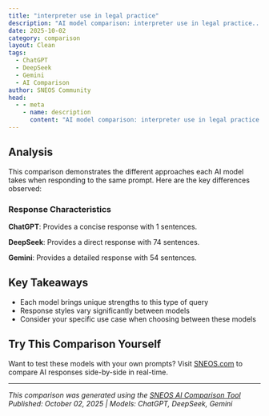 ```yaml
---
title: "interpreter use in legal practice"
description: "AI model comparison: interpreter use in legal practice..."
date: 2025-10-02
category: comparison
layout: Clean
tags:
  - ChatGPT
  - DeepSeek
  - Gemini
  - AI Comparison
author: SNEOS Community
head:
  - - meta
    - name: description
      content: "AI model comparison: interpreter use in legal practice..."
---
```


<ChatComparison
  title="interpreter use in legal practice"
  prompt="interpreter use in legal practice"
  :responses='{"ChatGPT": "Interpreters play a crucial role in legal practice, particularly in courts and legal settings where parties speak different languages or where individuals have hearing impairments. Here are several key uses and considerations regarding interpreters in legal practice:\n\n1. **Courtroom Interpretation**:\n - **Language Access**: Interpreters ensure that non-English speakers can understand court proceedings, communicate with their legal representatives, and participate fully in their cases.\n - **Types of Cases**: They are used in criminal cases, civil lawsuits, family court, immigration hearings, and more.\n\n2. **Legal Document Translation**:\n - In some cases, interpreters may also assist in translating legal documents for clients who do not speak the language of the legal system. This ensures that individuals understand contracts, agreements, and other legal documents.\n\n3. **Depositions and Interviews**:\n - Interpreters often facilitate communication during depositions and interviews when attorneys are gathering evidence or conducting witness examinations involving non-English speakers.\n \n4. **Ethics and Standards**:\n - Professional interpreters must adhere to ethical standards such as confidentiality, impartiality, and accuracy. They must convey the original meaning of statements without adding or omitting information.\n\n5. **Cultural Competence**:\n - Effective interpreting in legal contexts goes beyond language; it involves understanding cultural nuances that may influence communication and legal outcomes.\n\n6. **Hearing Impairment**:\n - Sign language interpreters are employed in legal situations to assist individuals who are deaf or hard of hearing, ensuring they receive fair access to legal services.\n\n7. **Training and Certification**:\n - Many jurisdictions require interpreters to have specific training and certification, especially for court work, to ensure a high level of proficiency and professionalism.\n\n8. **Technology and Remote Interpretation**:\n - With advancements in technology, many legal practices now utilize remote interpretation services through video or phone conferencing, which can enhance access and convenience.\n\n9. **Bilingual Attorneys**:\n - Some law firms may have bilingual attorneys who can perform the role of interpreter for clients, although this may raise questions about impartiality and ethics in certain situations.\n\n10. **Legal Aid and Pro Bono Services**:\n - Interpreters are crucial for legal aid organizations that serve diverse communities, ensuring that language barriers do not prevent access to justice for underrepresented populations.\n\nUsing interpreters effectively in legal contexts not only facilitates communication but also upholds the principles of fairness and justice in the legal process.", "DeepSeek": "Of course. The use of interpreters in legal practice is not just a convenience; it is a fundamental component of due process and a right for individuals who are not proficient in the language of the court.\n\nHere\u2019s a comprehensive breakdown of interpreter use in legal practice, covering the legal basis, types of interpretation, best practices, and challenges.\n\n### 1. The Legal Basis: Why Interpreters are a Right, Not a Privilege\n\nThe requirement for interpreters is rooted in principles of fairness and constitutional law.\n\n* **The Sixth Amendment (U.S. Constitution):** Guarantees the right to a fair trial, which includes the right to be present at one\u0027s own trial, the right to confront witnesses, and the right to the assistance of counsel. A defendant who cannot understand the proceedings cannot effectively exercise these rights.\n* **Court Interpreters Act (1978):** This federal law mandates the use of certified interpreters in all federal judicial proceedings for parties or witnesses who speak only or primarily a language other than English, or who have a hearing impairment.\n* **Title VI of the Civil Rights Act (1964):** Prohibits discrimination on the basis of national origin by any entity receiving federal financial assistance, which includes many courts and public defender offices. Failing to provide an interpreter can be seen as a form of discrimination.\n* **Americans with Disabilities Act (ADA):** Requires the provision of qualified interpreters for individuals who are deaf or hard of hearing.\n\n### 2. Types of Interpretation Used in Legal Settings\n\nLegal interpreters don\u0027t just translate words; they convey meaning, tone, and cultural nuance. They use different modes depending on the situation:\n\n* **Consecutive Interpretation:** The interpreter listens to a segment of speech (a few sentences or a paragraph) and then renders it into the target language while the speaker pauses. This is the most common mode for:\n * Attorney-client meetings\n * Witness testimony\n * Police interrogations\n* **Simultaneous Interpretation:** The interpreter speaks at almost the same time as the original speaker, with only a slight lag. This requires specialized equipment (booths, headphones). It is used for:\n * Court proceedings where continuous flow is essential (e.g., the judge\u0027s instructions to the jury, opening/closing statements).\n* **Sight Translation:** The interpreter reads a document written in one language and orally translates it into another language on sight. This is used for:\n * Translating plea agreements for a defendant to understand before signing.\n * Translating evidence, like a letter or contract, for a witness or client.\n* **Whispered Interpretation (*Chuchotage*):** A form of simultaneous interpretation where the interpreter whispers the translation directly to one or two individuals without equipment. This is common for a defendant sitting at counsel table.\n\n### 3. Key Roles and Scenarios in Legal Practice\n\nInterpreters are critical in virtually every stage of the legal process:\n\n1. **Attorney-Client Communication:** Ensuring a client fully understands their legal situation, can provide accurate instructions to their lawyer, and can participate in their own defense. This is the foundation of the attorney-client relationship.\n2. **Law Enforcement Encounters:** During police stops, interrogations (Miranda rights must be accurately interpreted), and interviews.\n3. **Depositions and Discovery:** Interpreting for witnesses during pre-trial testimony.\n4. **Courtroom Proceedings:** Interpreting everything said by the judge, attorneys, witnesses, and the defendant for the non-English speaking party, and vice-versa.\n5. **Administrative Hearings:** Immigration courts, asylum interviews, and other government proceedings where the stakes are often extremely high.\n\n### 4. The Interpreter\u0027s Ethical Code and Best Practices\n\nLegal interpreters are bound by a strict ethical code, often summarized by the four pillars:\n\n1. **Accuracy and Completeness:** Interpret everything that is said, without adding, omitting, or summarizing. This includes slang, vulgarities, and hesitations. They must convey the register and tone of the speaker.\n2. **Confidentiality:** All information learned during an assignment must be kept strictly confidential.\n3. **Impartiality:** The interpreter must remain neutral and avoid conflicts of interest. They are a \u0022conduit\u0022 of language, not a participant in the case.\n4. **Role Boundaries:** The interpreter is not an advisor, legal representative, or cultural broker (unless specifically asked by the court to explain a cultural concept). They must manage the flow of communication but not interject their own opinions.\n\n### 5. Critical Challenges and Pitfalls\n\n* **Using Unqualified Interpreters:** The biggest mistake is using a bilingual family member, court staff, or even an attorney. This leads to:\n * **Lack of Accuracy:** They are not trained in legal terminology or the ethics of interpretation.\n * **Breach of Confidentiality:** A family member should not hear sensitive details.\n * **Conflicts of Interest:** They may have a stake in the outcome.\n * **Potential for Reversible Error:** A conviction can be overturned on appeal due to inadequate interpretation.\n* **Complex Legal Terminology:** Words like \u0022discovery,\u0022 \u0022mens rea,\u0022 \u0022hearsay,\u0022 and \u0022beyond a reasonable doubt\u0022 have no direct equivalent in many languages. A qualified interpreter knows how to convey the legal concept accurately.\n* **Cultural and Dialectal Nuances:** An interpreter must be matched not just by language, but often by specific dialect and cultural background to ensure true understanding.\n* **Maintaining the Record:** The interpreter\u0027s words become part of the official record. Any error can have lasting consequences.\n\n### Best Practices for Legal Professionals Working with Interpreters\n\n* **Plan Ahead:** Request a certified or qualified interpreter as early as possible.\n* **Brief the Interpreter:** Before the proceeding, provide the interpreter with relevant documents (complaints, witness lists, key exhibits) and explain the context.\n* **Speak Directly to the Person:** When asking a question, say \u0022Mr. Garcia, where were you that night?\u0022 not \u0022Ask him where he was.\u0022\n* **Pace Your Speech:** Speak in short, manageable segments for consecutive interpretation. Pause naturally.\n* **Avoid Jargon and Idioms:** Use clear, simple language. Say \u0022You must stay in this state\u0022 instead of \u0022You can\u0027t leave the state.\u0022\n* **Debrief if Necessary:** Afterward, you can ask the interpreter about any potential linguistic or cultural issues they observed, but not for their opinion on the case.\n\nIn summary, interpreters are essential officers of the court who bridge the language gap to protect the rights of individuals and ensure the integrity of the legal process. Their role is complex, demanding, and indispensable to the administration of justice.", "Gemini": "Interpreters play a crucial role in ensuring fair and effective legal proceedings when individuals involved do not speak the court\u0027s official language or have communication barriers. Their presence upholds fundamental principles of justice, including due process, equal access to the courts, and the right to a fair trial. Here\u0027s a breakdown of how interpreters are used in legal practice:\n\n**1. Key Areas of Use:**\n\n* **Courtroom Proceedings:**\n * **Trials:** Interpreting testimony from witnesses, defendants, and other participants.\n * **Hearings:** Providing interpretation during arraignments, preliminary hearings, motion hearings, and other pre-trial proceedings.\n * **Sentencing:** Interpreting statements made by the defendant, victims, and attorneys during sentencing.\n* **Attorney-Client Communication:**\n * **Interviews:** Facilitating communication between attorneys and clients during interviews, case preparation, and legal consultations.\n * **Discovery:** Interpreting documents, depositions, and interrogatories.\n * **Legal Advice:** Ensuring that clients fully understand legal advice, rights, and obligations.\n* **Law Enforcement:**\n * **Interrogations:** Providing interpretation during police interrogations of suspects.\n * **Arrests:** Interpreting the explanation of rights and the charges against an individual being arrested.\n * **Witness Interviews:** Assisting law enforcement in gathering information from witnesses who speak a different language.\n* **Administrative Proceedings:**\n * **Immigration Hearings:** Interpreting for individuals appearing before immigration courts or agencies.\n * **Social Security Hearings:** Facilitating communication during hearings related to Social Security benefits.\n * **Worker\u0027s Compensation Hearings:** Providing interpretation in cases involving workplace injuries or illnesses.\n* **Depositions:**\n * **Witness Testimony:** Translating questions from attorneys and answers from witnesses during deposition proceedings.\n* **Mediation and Arbitration:**\n * **Facilitating Negotiations:** Interpreting for parties involved in mediation or arbitration to help them reach a resolution.\n\n**2. Types of Interpreting:**\n\n* **Simultaneous Interpreting:** The interpreter speaks at the same time as the speaker, typically used in courtrooms and large gatherings. This requires specialized equipment and high levels of concentration.\n* **Consecutive Interpreting:** The speaker pauses periodically to allow the interpreter to convey the message, commonly used in interviews, depositions, and smaller hearings.\n* **Sight Translation:** The interpreter reads a written document in one language and translates it orally into another language, often used for court documents or legal correspondence.\n\n**3. Legal and Ethical Considerations:**\n\n* **Confidentiality:** Interpreters are bound by confidentiality agreements similar to those of attorneys, protecting client information.\n* **Accuracy and Impartiality:** Interpreters must provide accurate and impartial interpretations, without adding their own opinions or biases.\n* **Qualifications and Certification:** Many jurisdictions require court interpreters to be certified or qualified, demonstrating proficiency in both languages and knowledge of legal terminology. The National Center for State Courts maintains a directory of state court interpreter programs. Federal courts also have their own certification process.\n* **Impartiality:** Interpreters should be free of any conflicts of interest that could compromise their impartiality, such as being related to a party in the case or having a personal connection to the situation.\n* **Competency:** Interpreters should have the necessary skills and knowledge to accurately interpret legal terminology and complex concepts. This includes knowledge of legal procedures and terminology.\n* **Ethical Codes:** Professional interpreter associations (like the National Association of Judiciary Interpreters and Translators - NAJIT) have ethical codes that outline the responsibilities and conduct expected of interpreters. These codes often address accuracy, impartiality, confidentiality, and professional development.\n* **Right to an Interpreter:** In criminal cases, defendants who do not understand the language of the court have a constitutional right to an interpreter. This right is often extended to civil cases as well.\n\n**4. Importance of Qualified Interpreters:**\n\n* **Accuracy:** Ensuring that legal proceedings are based on accurate information. A mistranslation can have serious consequences.\n* **Fairness:** Protecting the rights of individuals who do not speak the court\u0027s language.\n* **Efficiency:** Preventing delays and misunderstandings that can arise from language barriers.\n* **Credibility:** Maintaining the integrity of the legal system by ensuring that all parties have a clear understanding of the proceedings.\n\n**5. Challenges and Best Practices:**\n\n* **Complex Legal Terminology:** Legal language can be complex and nuanced, requiring interpreters to have specialized knowledge.\n* **Cultural Differences:** Interpreters must be aware of cultural differences that can affect communication.\n* **Emotional Content:** Interpreting emotional testimony can be challenging, requiring interpreters to remain neutral and objective.\n* **Best Practices:**\n * Use qualified and certified interpreters.\n * Provide interpreters with advance information about the case.\n * Allow interpreters to ask for clarification when needed.\n * Ensure that interpreters have adequate breaks.\n * Confirm the accuracy of the interpretation.\n\n**In summary,** interpreters are essential for ensuring fairness, accuracy, and efficiency in legal proceedings involving individuals who do not speak the court\u0027s language. The use of qualified and ethical interpreters is critical to upholding the principles of justice and protecting the rights of all parties involved. Choosing a qualified interpreter is critical; attorneys should seek interpreters with certifications, experience in legal settings, and a strong understanding of both languages and cultures involved. It is not advisable to use family members or friends as interpreters due to potential bias and lack of professional expertise.\n"}' 
  published-date="03:24"
/>

## Analysis

This comparison demonstrates the different approaches each AI model takes when responding to the same prompt. Here are the key differences observed:

### Response Characteristics

**ChatGPT**: Provides a concise response with 1 sentences. 

**DeepSeek**: Provides a direct response with 74 sentences. 

**Gemini**: Provides a detailed response with 54 sentences. 

## Key Takeaways

- Each model brings unique strengths to this type of query
- Response styles vary significantly between models
- Consider your specific use case when choosing between these models

## Try This Comparison Yourself

Want to test these models with your own prompts? Visit [SNEOS.com](https://sneos.com) to compare AI responses side-by-side in real-time.

---

*This comparison was generated using the [SNEOS AI Comparison Tool](https://sneos.com)*
*Published: October 02, 2025 | Models: ChatGPT, DeepSeek, Gemini*

